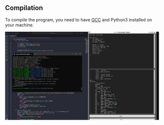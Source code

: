 ## Compilation
To compile the program, you need to have [GCC](https://gcc.gnu.org/) and Python3 installed on your machine.



![Alt text](https://github.com/TheSpawnal/compiler_explorer/blob/master/compiler_explorer.png "Demo")



